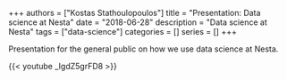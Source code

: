 +++
authors = ["Kostas Stathoulopoulos"]
title = "Presentation: Data science at Nesta"
date = "2018-06-28"
description = "Data science at Nesta"
tags = ["data-science"]
categories = []
series = []
+++

Presentation for the general public on how we use data science at Nesta.

{{< youtube _IgdZ5grFD8 >}}
